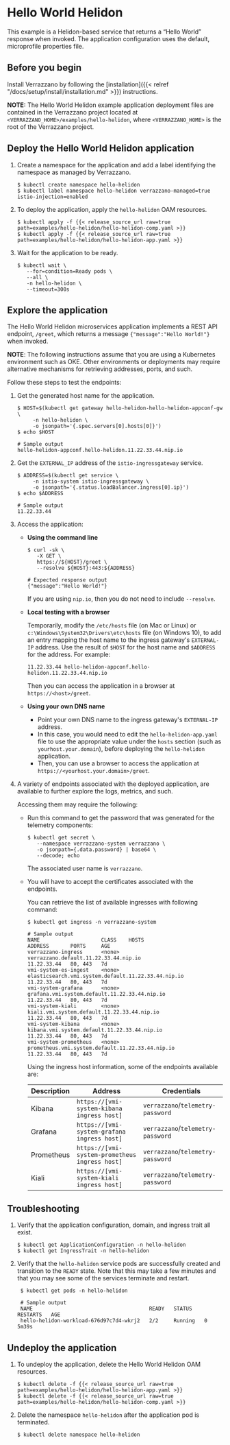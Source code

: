 
# Hello World Helidon

This example is a Helidon-based service that returns a “Hello World” response when invoked. The application configuration uses the default, microprofile properties file.

## Before you begin

Install Verrazzano by following the [installation]({{< relref "/docs/setup/install/installation.md" >}}) instructions.

**NOTE:** The Hello World Helidon example application deployment files are contained in the Verrazzano project located at `<VERRAZZANO_HOME>/examples/hello-helidon`, where `<VERRAZZANO_HOME>` is the root of the Verrazzano project.

## Deploy the Hello World Helidon application


1. Create a namespace for the application and add a label identifying the namespace as managed by Verrazzano.
   ```
   $ kubectl create namespace hello-helidon
   $ kubectl label namespace hello-helidon verrazzano-managed=true istio-injection=enabled
   ```

1. To deploy the application, apply the `hello-helidon` OAM resources.
   ```
   $ kubectl apply -f {{< release_source_url raw=true path=examples/hello-helidon/hello-helidon-comp.yaml >}}
   $ kubectl apply -f {{< release_source_url raw=true path=examples/hello-helidon/hello-helidon-app.yaml >}}
   ```

1. Wait for the application to be ready.
   ```
   $ kubectl wait \
      --for=condition=Ready pods \
      --all \
      -n hello-helidon \
      --timeout=300s
   ```

## Explore the application

The Hello World Helidon microservices application implements a REST API endpoint, `/greet`, which returns a message `{"message":"Hello World!"}` when invoked.

**NOTE**:  The following instructions assume that you are using a Kubernetes
environment such as OKE.  Other environments or deployments may require alternative mechanisms for retrieving addresses,
ports, and such.

Follow these steps to test the endpoints:

1. Get the generated host name for the application.

   ```
   $ HOST=$(kubectl get gateway hello-helidon-hello-helidon-appconf-gw \
        -n hello-helidon \
        -o jsonpath='{.spec.servers[0].hosts[0]}')
   $ echo $HOST
   
   # Sample output
   hello-helidon-appconf.hello-helidon.11.22.33.44.nip.io
   ```

1. Get the `EXTERNAL_IP` address of the `istio-ingressgateway` service.
   ```
   $ ADDRESS=$(kubectl get service \
        -n istio-system istio-ingressgateway \
        -o jsonpath='{.status.loadBalancer.ingress[0].ip}')
   $ echo $ADDRESS
   
   # Sample output
   11.22.33.44
   ```   

1. Access the application:

   * **Using the command line**
     ```
     $ curl -sk \
        -X GET \
        https://${HOST}/greet \
        --resolve ${HOST}:443:${ADDRESS}
     
     # Expected response output
     {"message":"Hello World!"}
     ```
     If you are using `nip.io`, then you do not need to include `--resolve`.
   * **Local testing with a browser**

     Temporarily, modify the `/etc/hosts` file (on Mac or Linux)
     or `c:\Windows\System32\Drivers\etc\hosts` file (on Windows 10),
     to add an entry mapping the host name to the ingress gateway's `EXTERNAL-IP` address.
     Use the result of `$HOST` for the host name and `$ADDRESS` for the address.
     For example:
     ```
     11.22.33.44 hello-helidon-appconf.hello-helidon.11.22.33.44.nip.io
     ```
     Then you can access the application in a browser at `https://<host>/greet`.

   * **Using your own DNS name**
     * Point your own DNS name to the ingress gateway's `EXTERNAL-IP` address.
     * In this case, you would need to edit the `hello-helidon-app.yaml` file
       to use the appropriate value under the `hosts` section (such as `yourhost.your.domain`),
       before deploying the `hello-helidon` application.
     * Then, you can use a browser to access the application at `https://<yourhost.your.domain>/greet`.     

1. A variety of endpoints associated with the deployed application, are available to further explore the logs, metrics, and such.  

     Accessing them may require the following:

    - Run this command to get the password that was generated for the telemetry components:

      ```
      $ kubectl get secret \
         --namespace verrazzano-system verrazzano \
         -o jsonpath={.data.password} | base64 \
         --decode; echo
      ```
      The associated user name is `verrazzano`.

    - You will have to accept the certificates associated with the endpoints.

      You can retrieve the list of available ingresses with following command:

         ```
         $ kubectl get ingress -n verrazzano-system
      
         # Sample output
         NAME                    CLASS    HOSTS                                                 ADDRESS       PORTS     AGE
         verrazzano-ingress      <none>   verrazzano.default.11.22.33.44.nip.io                 11.22.33.44   80, 443   7d
         vmi-system-es-ingest    <none>   elasticsearch.vmi.system.default.11.22.33.44.nip.io   11.22.33.44   80, 443   7d
         vmi-system-grafana      <none>   grafana.vmi.system.default.11.22.33.44.nip.io         11.22.33.44   80, 443   7d
         vmi-system-kiali        <none>   kiali.vmi.system.default.11.22.33.44.nip.io           11.22.33.44   80, 443   7d
        vmi-system-kibana       <none>   kibana.vmi.system.default.11.22.33.44.nip.io          11.22.33.44   80, 443   7d
         vmi-system-prometheus   <none>   prometheus.vmi.system.default.11.22.33.44.nip.io      11.22.33.44   80, 443   7d
         ```  

         Using the ingress host information, some of the endpoints available are:

         | Description| Address | Credentials |
         | --- | --- | --- |
         | Kibana | `https://[vmi-system-kibana ingress host]` | `verrazzano`/`telemetry-password` |
         | Grafana | `https://[vmi-system-grafana ingress host]` | `verrazzano`/`telemetry-password` |
         | Prometheus | `https://[vmi-system-prometheus ingress host]` | `verrazzano`/`telemetry-password` |    
         | Kiali | `https://[vmi-system-kiali ingress host]` | `verrazzano`/`telemetry-password` |    


## Troubleshooting

1. Verify that the application configuration, domain, and ingress trait all exist.
   ```
   $ kubectl get ApplicationConfiguration -n hello-helidon
   $ kubectl get IngressTrait -n hello-helidon
   ```   

1. Verify that the `hello-helidon` service pods are successfully created and transition to the `READY` state.
   Note that this may take a few minutes and that you may see some of the services terminate and restart.
   ```
    $ kubectl get pods -n hello-helidon

    # Sample output
    NAME                                      READY   STATUS    RESTARTS   AGE
    hello-helidon-workload-676d97c7d4-wkrj2   2/2     Running   0          5m39s
   ```
## Undeploy the application

1. To undeploy the application, delete the Hello World Helidon OAM resources.
   ```
   $ kubectl delete -f {{< release_source_url raw=true path=examples/hello-helidon/hello-helidon-app.yaml >}}
   $ kubectl delete -f {{< release_source_url raw=true path=examples/hello-helidon/hello-helidon-comp.yaml >}}
   ```

1. Delete the namespace `hello-helidon` after the application pod is terminated.
   ```
   $ kubectl delete namespace hello-helidon
   ```
